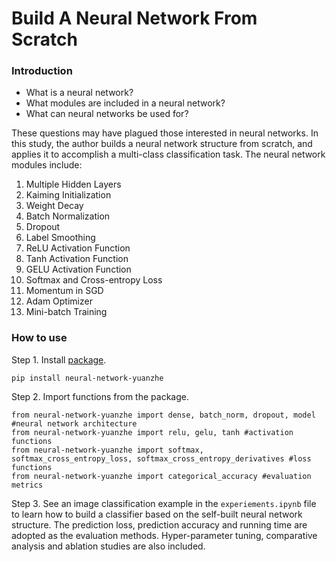 # Build A Neural Network From Scratch

### Introduction

- What is a neural network?
- What modules are included in a neural network?
- What can neural networks be used for?

These questions may have plagued those interested in neural networks. 
In this study, the author builds a neural network structure from scratch, and applies it to accomplish a multi-class classification task. 
The neural network modules include: 

1. Multiple Hidden Layers
2. Kaiming Initialization
3. Weight Decay
4. Batch Normalization
5. Dropout
6. Label Smoothing
7. ReLU Activation Function
8. Tanh Activation Function
9. GELU Activation Function
10. Softmax and Cross-entropy Loss
11. Momentum in SGD
12. Adam Optimizer
13. Mini-batch Training


### How to use

Step 1. 
Install [package](https://pypi.org/project/neural-network-yuanzhe/).
```
pip install neural-network-yuanzhe
```

Step 2. 
Import functions from the package.
```
from neural-network-yuanzhe import dense, batch_norm, dropout, model #neural network architecture
from neural-network-yuanzhe import relu, gelu, tanh #activation functions
from neural-network-yuanzhe import softmax, softmax_cross_entropy_loss, softmax_cross_entropy_derivatives #loss functions
from neural-network-yuanzhe import categorical_accuracy #evaluation metrics
```

Step 3. 
See an image classification example in the `experiements.ipynb` file to learn how to build a classifier based on the self-built neural network structure. 
The prediction loss, prediction accuracy and running time are adopted as the evaluation methods. 
Hyper-parameter tuning, comparative analysis and ablation studies are also included.
